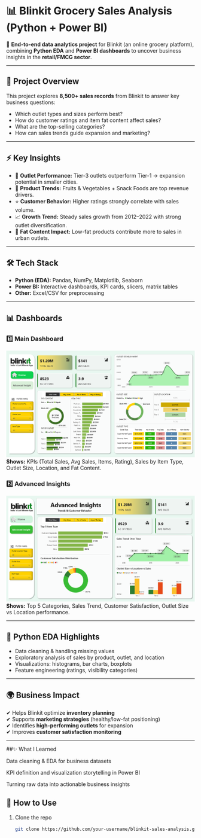 # 📊 Blinkit Grocery Sales Analysis (Python + Power BI)

🚀 **End-to-end data analytics project** for Blinkit (an online grocery platform), combining **Python EDA** and **Power BI dashboards** to uncover business insights in the **retail/FMCG sector**.  

---

## 🔎 Project Overview
This project explores **8,500+ sales records** from Blinkit to answer key business questions:
- Which outlet types and sizes perform best?
- How do customer ratings and item fat content affect sales?
- What are the top-selling categories?
- How can sales trends guide expansion and marketing?

---

## ⚡ Key Insights
- 🏪 **Outlet Performance:** Tier-3 outlets outperform Tier-1 → expansion potential in smaller cities.  
- 🥤 **Product Trends:** Fruits & Vegetables + Snack Foods are top revenue drivers.  
- ⭐ **Customer Behavior:** Higher ratings strongly correlate with sales volume.  
- 📈 **Growth Trend:** Steady sales growth from 2012–2022 with strong outlet diversification.  
- 🛒 **Fat Content Impact:** Low-fat products contribute more to sales in urban outlets.  

---

## 🛠️ Tech Stack
- **Python (EDA):** Pandas, NumPy, Matplotlib, Seaborn  
- **Power BI:** Interactive dashboards, KPI cards, slicers, matrix tables  
- **Other:** Excel/CSV for preprocessing  

---

## 📊 Dashboards

### 1️⃣ Main Dashboard
![Main Dashboard](Blinkit%20Main%20Dashboard.PNG)  
**Shows:** KPIs (Total Sales, Avg Sales, Items, Rating), Sales by Item Type, Outlet Size, Location, and Fat Content.  

### 2️⃣ Advanced Insights
![Advanced Dashboard](Advanced%20Insight%20Dashboard.PNG)  
**Shows:** Top 5 Categories, Sales Trend, Customer Satisfaction, Outlet Size vs Location performance.  

---

## 📂 Python EDA Highlights
- Data cleaning & handling missing values  
- Exploratory analysis of sales by product, outlet, and location  
- Visualizations: histograms, bar charts, boxplots  
- Feature engineering (ratings, visibility categories)  

---

## 🌍 Business Impact
✔ Helps Blinkit optimize **inventory planning**  
✔ Supports **marketing strategies** (healthy/low-fat positioning)  
✔ Identifies **high-performing outlets** for expansion  
✔ Improves **customer satisfaction monitoring**  

---
##✨ What I Learned

Data cleaning & EDA for business datasets

KPI definition and visualization storytelling in Power BI

Turning raw data into actionable business insights

## 📌 How to Use
1. Clone the repo  
   ```bash
   git clone https://github.com/your-username/blinkit-sales-analysis.git

